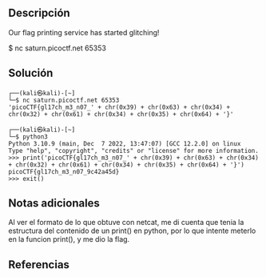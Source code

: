 
## Descripción
Our flag printing service has started glitching! 

$ nc saturn.picoctf.net 65353

## Solución
```bash()
┌──(kali㉿kali)-[~]
└─$ nc saturn.picoctf.net 65353
'picoCTF{gl17ch_m3_n07_' + chr(0x39) + chr(0x63) + chr(0x34) + chr(0x32) + chr(0x61) + chr(0x34) + chr(0x35) + chr(0x64) + '}'

┌──(kali㉿kali)-[~]
└─$ python3          
Python 3.10.9 (main, Dec  7 2022, 13:47:07) [GCC 12.2.0] on linux
Type "help", "copyright", "credits" or "license" for more information.
>>> print('picoCTF{gl17ch_m3_n07_' + chr(0x39) + chr(0x63) + chr(0x34) + chr(0x32) + chr(0x61) + chr(0x34) + chr(0x35) + chr(0x64) + '}')
picoCTF{gl17ch_m3_n07_9c42a45d}
>>> exit()
```

## Notas adicionales
Al ver el formato de lo que obtuve con netcat, me di cuenta que tenia la estructura del contenido de un print()  en python, por lo que intente meterlo en la funcion print(), y me dio la flag.
## Referencias 
